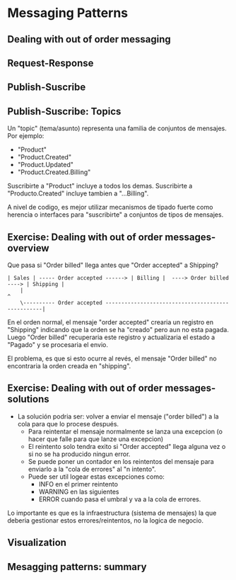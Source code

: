 # Messaging Patterns

## Dealing with out of order messaging

## Request-Response

## Publish-Suscribe

## Publish-Suscribe: Topics

Un "topic" (tema/asunto) representa una familia de conjuntos de mensajes. Por ejemplo:

* "Product"
* "Product.Created"
* "Product.Updated"
* "Product.Created.Billing"

Suscribirte a "Product" incluye a todos los demas. Suscribirte a "Producto.Created" incluye tambien a "...Billing".

A nivel de codigo, es mejor utilizar mecanismos de tipado fuerte como herencia o interfaces para "suscribirte" a conjuntos  de tipos de mensajes.


## Exercise: Dealing with out of order messages- overview

Que pasa si "Order billed" llega antes que "Order accepted" a Shipping?
```
| Sales | ----- Order accepted ------> | Billing |  ----> Order billed ----> | Shipping |
    |                                                                            ^
    \---------- Order accepted --------------------------------------------------|
```

En el orden normal, el mensaje "order accepted" crearia un registro en "Shipping" indicando que la orden se ha "creado" pero aun no esta pagada. Luego "Order billed" recuperaria este registro y actualizaria el estado a "Pagado" y se procesaria el envio.

El problema, es que si esto ocurre al revés, el mensaje "Order billed" no encontraria la orden creada en "shipping".

## Exercise: Dealing with out of order messages- solutions

* La solución podria ser: volver a enviar el mensaje ("order billed") a la cola para que lo procese después. 
  * Para reintentar el mensaje normalmente se lanza una excepcion (o hacer que falle para que lanze una excepcion) 
  * El reintento solo tendra exito si "Order accepted" llega alguna vez o si no se ha producido ningun error. 
  * Se puede poner un contador en los reintentos del mensaje para enviarlo a la "cola de errores" al "n intento". 
  * Puede ser util logear estas excepciones como:
    * INFO en el primer reintento
    * WARNING en las siguientes
    * ERROR cuando pasa el umbral y va a la cola de errores.
	
Lo importante es que es la infraestructura (sistema de mensajes) la que deberia gestionar estos errores/reintentos, no la logica de negocio.
	
## Visualization
  
## Mesagging patterns: summary



